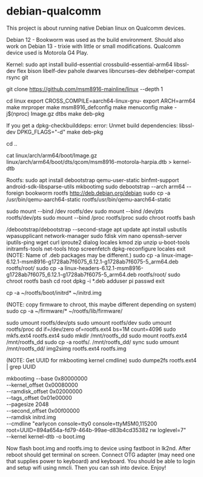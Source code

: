 # debian-qualcomm
This project is about running native Debian linux on Qualcomm devices.

Debian 12 - Bookworm was used as the build environment. Should also work on Debian 13 - trixie with little or small modifications. Qualcomm device used is Motorola G4 Play.

Kernel:
sudo apt install build-essential crossbuild-essential-arm64 libssl-dev flex bison libelf-dev pahole dwarves libncurses-dev debhelper-compat rsync git

git clone https://github.com/msm8916-mainline/linux --depth 1

cd linux
export CROSS_COMPILE=aarch64-linux-gnu-
export ARCH=arm64
make mrproper
make msm8916_defconfig
make menuconfig
make -j$(nproc) Image.gz dtbs
make deb-pkg

If you get a
dpkg-checkbuilddeps: error: Unmet build dependencies: libssl-dev
DPKG_FLAGS="-d" make deb-pkg

cd ..

cat linux/arch/arm64/boot/Image.gz linux/arch/arm64/boot/dts/qcom/msm8916-motorola-harpia.dtb > kernel-dtb

Rootfs:
sudo apt install debootstrap qemu-user-static binfmt-support android-sdk-libsparse-utils mkbootimg
sudo debootstrap --arch arm64 --foreign bookworm rootfs http://deb.debian.org/debian
sudo cp -a /usr/bin/qemu-aarch64-static rootfs/usr/bin/qemu-aarch64-static

sudo mount --bind /dev rootfs/dev
sudo mount --bind /dev/pts rootfs/dev/pts
sudo mount --bind /proc rootfs/proc
sudo chroot rootfs bash

/debootstrap/debootstrap --second-stage
apt update
apt install usbutils wpasupplicant network-manager sudo fdisk vim nano openssh-server iputils-ping wget curl iproute2 dialog locales kmod zip unzip u-boot-tools initramfs-tools net-tools htop screenfetch
dpkg-reconfigure locales
exit
(NOTE: Name of .deb packages may be different.)
sudo cp -a linux-image-6.12.1-msm8916-g1728ab7f6075_6.12.1-g1728ab7f6075-5_arm64.deb rootfs/root/
sudo cp -a linux-headers-6.12.1-msm8916-g1728ab7f6075_6.12.1-g1728ab7f6075-5_arm64.deb rootfs/root/
sudo chroot rootfs bash
cd root
dpkg -i *.deb
adduser pi
passwd
exit

cp -a ~/rootfs/boot/initrd* ~/initrd.img

(NOTE: copy firmware to chroot, this maybe different depending on system)
sudo cp -a ~/firmware/* ~/rootfs/lib/firmware/

sudo umount rootfs/dev/pts
sudo umount rootfs/dev 
sudo umount rootfs/proc
dd if=/dev/zero of=rootfs.ext4 bs=1M count=4096
sudo mkfs.ext4 rootfs.ext4
sudo mkdir /mnt/rootfs_dd
sudo mount rootfs.ext4 /mnt/rootfs_dd
sudo cp -a rootfs/. /mnt/rootfs_dd/
sync
sudo umount /mnt/rootfs_dd/
img2simg rootfs.ext4 rootfs.img

(NOTE: Get UUID for mkbootimg kernel cmdline)
sudo dumpe2fs rootfs.ext4 | grep UUID

mkbootimg --base 0x80000000 \
        --kernel_offset 0x00080000 \
        --ramdisk_offset 0x02000000 \
        --tags_offset 0x01e00000 \
        --pagesize 2048 \
        --second_offset 0x00f00000 \
        --ramdisk initrd.img \
        --cmdline "earlycon console=tty0 console=ttyMSM0,115200 root=UUID=894a654a-fd79-464b-99ae-d83b4cd35382 rw loglevel=7"\
        --kernel kernel-dtb -o boot.img


Now flash boot.img and rootfs.img to device using fastboot in lk2nd.
After reboot should get terminal on screen.
Connect OTG adapter (may need one that supplies power to keyboard) and keyboard. You should be able to login and setup wifi using nmcli. Then you can ssh into device. Enjoy!


